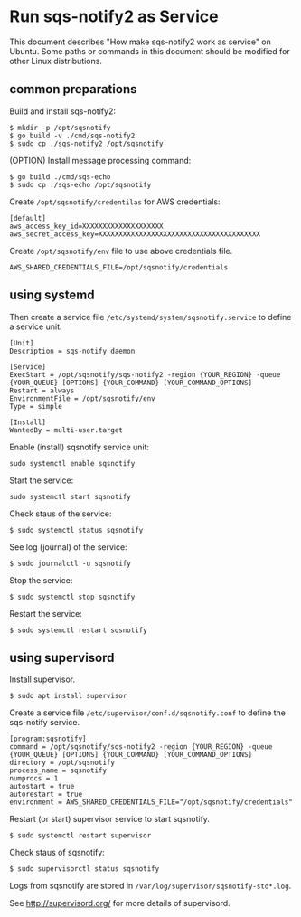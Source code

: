 # Run sqs-notify2 as Service

This document describes "How make sqs-notify2 work as service" on Ubuntu.
Some paths or commands in this document should be modified for other Linux
distributions.

## common preparations

Build and install sqs-notify2:

```console
$ mkdir -p /opt/sqsnotify
$ go build -v ./cmd/sqs-notify2
$ sudo cp ./sqs-notify2 /opt/sqsnotify
```

(OPTION) Install message processing command:

```console
$ go build ./cmd/sqs-echo
$ sudo cp ./sqs-echo /opt/sqsnotify
```

Create `/opt/sqsnotify/credentilas` for AWS credentials:

```
[default]
aws_access_key_id=XXXXXXXXXXXXXXXXXXXX
aws_secret_access_key=XXXXXXXXXXXXXXXXXXXXXXXXXXXXXXXXXXXXXXXX
```

Create `/opt/sqsnotify/env` file to use above credentials file.

```
AWS_SHARED_CREDENTIALS_FILE=/opt/sqsnotify/credentials
```

## using systemd

Then create a service file `/etc/systemd/system/sqsnotify.service` to define a
service unit.

```
[Unit]
Description = sqs-notify daemon

[Service]
ExecStart = /opt/sqsnotify/sqs-notify2 -region {YOUR_REGION} -queue {YOUR_QUEUE} [OPTIONS] {YOUR_COMMAND} [YOUR_COMMAND_OPTIONS]
Restart = always
EnvironmentFile = /opt/sqsnotify/env
Type = simple

[Install]
WantedBy = multi-user.target
```

Enable (install) sqsnotify service unit:

```console
sudo systemctl enable sqsnotify
```

Start the service:

```console
sudo systemctl start sqsnotify
```

Check staus of the service:

```console
$ sudo systemctl status sqsnotify
```

See log (journal) of the service:

```console
$ sudo journalctl -u sqsnotify
```

Stop the service:

```console
$ sudo systemctl stop sqsnotify
```

Restart the service:

```console
$ sudo systemctl restart sqsnotify
```

## using supervisord

Install supervisor.

```console
$ sudo apt install supervisor
```

Create a service file `/etc/supervisor/conf.d/sqsnotify.conf` to define the
sqs-notify service.

```
[program:sqsnotify]
command = /opt/sqsnotify/sqs-notify2 -region {YOUR_REGION} -queue {YOUR_QUEUE} [OPTIONS] {YOUR_COMMAND} [YOUR_COMMAND_OPTIONS]
directory = /opt/sqsnotify
process_name = sqsnotify
numprocs = 1
autostart = true
autorestart = true
environment = AWS_SHARED_CREDENTIALS_FILE="/opt/sqsnotify/credentials"
```

Restart (or start) supervisor service to start sqsnotify.

```console
$ sudo systemctl restart supervisor
```

Check staus of sqsnotify:

```console
$ sudo supervisorctl status sqsnotify
```

Logs from sqsnotify are stored in `/var/log/supervisor/sqsnotify-std*.log`.

See <http://supervisord.org/> for more details of supervisord.
